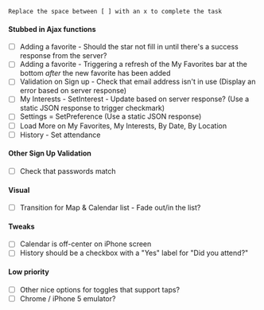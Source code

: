 `Replace the space between [ ] with an x to complete the task`

#### Stubbed in Ajax functions

- [ ] Adding a favorite - Should the star not fill in until there's a success response from the server?
- [ ] Adding a favorite - Triggering a refresh of the My Favorites bar at the bottom *after* the new favorite has been added
- [ ] Validation on Sign up - Check that email address isn't in use (Display an error based on server response)
- [ ] My Interests - SetInterest - Update based on server response? (Use a static JSON response to trigger checkmark)
- [ ] Settings = SetPreference (Use a static JSON response)
- [ ] Load More on My Favorites, My Interests, By Date, By Location
- [ ] History - Set attendance

#### Other Sign Up Validation

- [ ] Check that passwords match

#### Visual

- [ ] Transition for Map & Calendar list - Fade out/in the list?

#### Tweaks

- [ ] Calendar is off-center on iPhone screen
- [ ] History should be a checkbox with a "Yes" label for "Did you attend?"

#### Low priority

- [ ] Other nice options for toggles that support taps?
- [ ] Chrome / iPhone 5 emulator?
